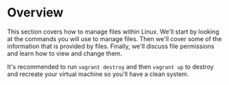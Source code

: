 # Overview

This section covers how to manage files within Linux. We'll start by looking at the commands you will use to manage files. Then we'll cover some of the information that is provided by files. Finally, we'll discuss file permissions and learn how to view and change them.

It's recommended to run `vagrant destroy` and then `vagrant up` to destroy and recreate your virtual machine so you'll have a clean system.
